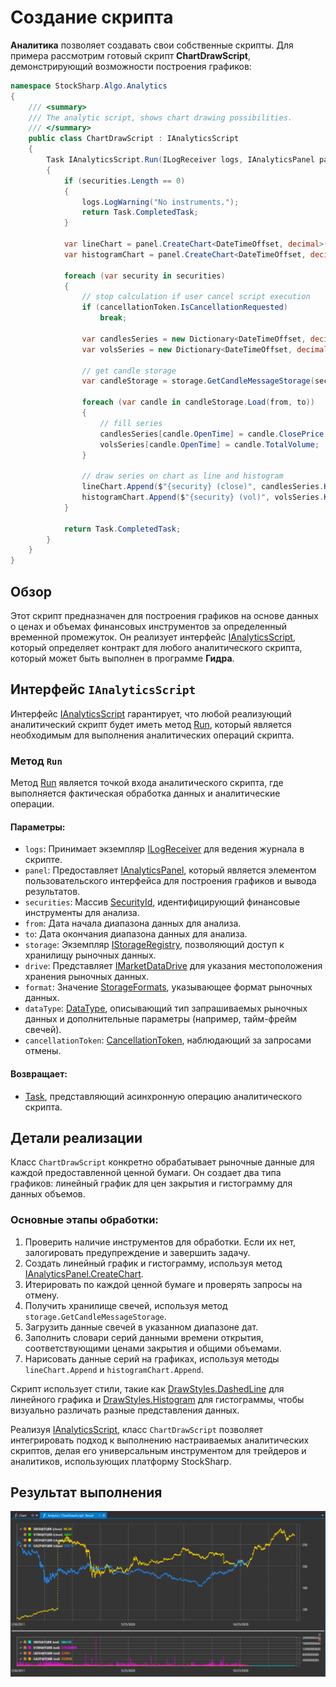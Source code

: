 # Создание скрипта

**Аналитика** позволяет создавать свои собственные скрипты. Для примера рассмотрим готовый скрипт **ChartDrawScript**, демонстрирующий возможности построения графиков:

```cs
namespace StockSharp.Algo.Analytics
{
	/// <summary>
	/// The analytic script, shows chart drawing possibilities.
	/// </summary>
	public class ChartDrawScript : IAnalyticsScript
	{
		Task IAnalyticsScript.Run(ILogReceiver logs, IAnalyticsPanel panel, SecurityId[] securities, DateTime from, DateTime to, IStorageRegistry storage, IMarketDataDrive drive, StorageFormats format, DataType dataType, CancellationToken cancellationToken)
		{
			if (securities.Length == 0)
			{
				logs.LogWarning("No instruments.");
				return Task.CompletedTask;
			}

			var lineChart = panel.CreateChart<DateTimeOffset, decimal>();
			var histogramChart = panel.CreateChart<DateTimeOffset, decimal>();

			foreach (var security in securities)
			{
				// stop calculation if user cancel script execution
				if (cancellationToken.IsCancellationRequested)
					break;

				var candlesSeries = new Dictionary<DateTimeOffset, decimal>();
				var volsSeries = new Dictionary<DateTimeOffset, decimal>();

				// get candle storage
				var candleStorage = storage.GetCandleMessageStorage(security, dataType, drive, format);

				foreach (var candle in candleStorage.Load(from, to))
				{
					// fill series
					candlesSeries[candle.OpenTime] = candle.ClosePrice;
					volsSeries[candle.OpenTime] = candle.TotalVolume;
				}

				// draw series on chart as line and histogram
				lineChart.Append($"{security} (close)", candlesSeries.Keys, candlesSeries.Values, DrawStyles.DashedLine);
				histogramChart.Append($"{security} (vol)", volsSeries.Keys, volsSeries.Values, DrawStyles.Histogram);
			}

			return Task.CompletedTask;
		}
	}
}

```

## Обзор

Этот скрипт предназначен для построения графиков на основе данных о ценах и объемах финансовых инструментов за определенный временной промежуток. Он реализует интерфейс [IAnalyticsScript](xref:StockSharp.Algo.Analytics.IAnalyticsScript), который определяет контракт для любого аналитического скрипта, который может быть выполнен в программе **Гидра**.

## Интерфейс `IAnalyticsScript`

Интерфейс [IAnalyticsScript](xref:StockSharp.Algo.Analytics.IAnalyticsScript) гарантирует, что любой реализующий аналитический скрипт будет иметь метод [Run](xref:StockSharp.Algo.Analytics.IAnalyticsScript.Run(Ecng.Logging.ILogReceiver,StockSharp.Algo.Analytics.IAnalyticsPanel,StockSharp.Messages.SecurityId[],System.DateTime,System.DateTime,StockSharp.Algo.Storages.IStorageRegistry,StockSharp.Algo.Storages.IMarketDataDrive,StockSharp.Algo.Storages.StorageFormats,StockSharp.Messages.DataType,System.Threading.CancellationToken)), который является необходимым для выполнения аналитических операций скрипта.

### Метод `Run`

Метод [Run](xref:StockSharp.Algo.Analytics.IAnalyticsScript.Run(Ecng.Logging.ILogReceiver,StockSharp.Algo.Analytics.IAnalyticsPanel,StockSharp.Messages.SecurityId[],System.DateTime,System.DateTime,StockSharp.Algo.Storages.IStorageRegistry,StockSharp.Algo.Storages.IMarketDataDrive,StockSharp.Algo.Storages.StorageFormats,StockSharp.Messages.DataType,System.Threading.CancellationToken)) является точкой входа аналитического скрипта, где выполняется фактическая обработка данных и аналитические операции.

#### Параметры:

- `logs`: Принимает экземпляр [ILogReceiver](xref:Ecng.Logging.ILogReceiver) для ведения журнала в скрипте.
- `panel`: Предоставляет [IAnalyticsPanel](xref:StockSharp.Algo.Analytics.IAnalyticsPanel), который является элементом пользовательского интерфейса для построения графиков и вывода результатов.
- `securities`: Массив [SecurityId](xref:StockSharp.Messages.SecurityId), идентифицирующий финансовые инструменты для анализа.
- `from`: Дата начала диапазона данных для анализа.
- `to`: Дата окончания диапазона данных для анализа.
- `storage`: Экземпляр [IStorageRegistry](xref:StockSharp.Algo.Storages.IStorageRegistry), позволяющий доступ к хранилищу рыночных данных.
- `drive`: Представляет [IMarketDataDrive](xref:StockSharp.Algo.Storages.IMarketDataDrive) для указания местоположения хранения рыночных данных.
- `format`: Значение [StorageFormats](xref:StockSharp.Algo.Storages.StorageFormats), указывающее формат рыночных данных.
- `dataType`: [DataType](xref:StockSharp.Messages.DataType), описывающий тип запрашиваемых рыночных данных и дополнительные параметры (например, тайм-фрейм свечей).
- `cancellationToken`: [CancellationToken](xref:System.Threading.CancellationToken), наблюдающий за запросами отмены.

#### Возвращает:

- [Task](xref:System.Threading.Tasks.Task), представляющий асинхронную операцию аналитического скрипта.

## Детали реализации

Класс `ChartDrawScript` конкретно обрабатывает рыночные данные для каждой предоставленной ценной бумаги. Он создает два типа графиков: линейный график для цен закрытия и гистограмму для данных объемов.

### Основные этапы обработки:

1. Проверить наличие инструментов для обработки. Если их нет, залогировать предупреждение и завершить задачу.
2. Создать линейный график и гистограмму, используя метод [IAnalyticsPanel.CreateChart](xref:StockSharp.Algo.Analytics.IAnalyticsPanel.CreateChart``2).
3. Итерировать по каждой ценной бумаге и проверять запросы на отмену.
4. Получить хранилище свечей, используя метод `storage.GetCandleMessageStorage`.
5. Загрузить данные свечей в указанном диапазоне дат.
6. Заполнить словари серий данными времени открытия, соответствующими ценами закрытия и общими объемами.
7. Нарисовать данные серий на графиках, используя методы `lineChart.Append` и `histogramChart.Append`.

Скрипт использует стили, такие как [DrawStyles.DashedLine](xref:Ecng.Drawing.DrawStyles.DashedLine) для линейного графика и [DrawStyles.Histogram](xref:Ecng.Drawing.DrawStyles.Histogram) для гистограммы, чтобы визуально различать разные представления данных.

Реализуя [IAnalyticsScript](xref:StockSharp.Algo.Analytics.IAnalyticsScript), класс `ChartDrawScript` позволяет интегрировать подход к выполнению настраиваемых аналитических скриптов, делая его универсальным инструментом для трейдеров и аналитиков, использующих платформу StockSharp.

## Результат выполнения

![hydra_analytics_chart](../../../images/hydra_analytics_chart.png)
